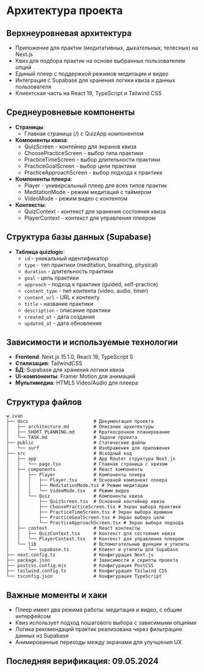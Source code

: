 # Архитектура проекта

## Верхнеуровневая архитектура
- Приложение для практик (медитативных, дыхательных, телесных) на Next.js
- Квиз для подбора практик на основе выбранных пользователем опций
- Единый плеер с поддержкой режимов медитации и видео
- Интеграция с Supabase для хранения логики квиза и данных пользователя
- Клиентская часть на React 19, TypeScript и Tailwind CSS

## Среднеуровневые компоненты
- **Страницы**: 
  - Главная страница (/) с QuizApp компонентом
- **Компоненты квиза**: 
  - QuizScreen - контейнер для экранов квиза
  - ChoosePracticeScreen - выбор типа практики
  - PracticeTimeScreen - выбор длительности практики
  - PracticeGoalScreen - выбор цели практики
  - PracticeApproachScreen - выбор подхода к практике
- **Компоненты плеера**:
  - Player - универсальный плеер для всех типов практик
  - MeditationMode - режим медитаций с таймером
  - VideoMode - режим видео с контентом
- **Контексты**: 
  - QuizContext - контекст для хранения состояния квиза
  - PlayerContext - контекст для управления плеером

## Структура базы данных (Supabase)
- **Таблица quizlogic**:
  - `id` - уникальный идентификатор
  - `type` - тип практики (meditation, breathing, physical)
  - `duration` - длительность практики
  - `goal` - цель практики
  - `approach` - подход к практике (guided, self-practice)
  - `content_type` - тип контента (video, audio, timer)
  - `content_url` - URL к контенту
  - `title` - название практики
  - `description` - описание практики
  - `created_at` - дата создания
  - `updated_at` - дата обновления

## Зависимости и используемые технологии
- **Frontend**: Next.js 15.1.0, React 19, TypeScript 5
- **Стилизация**: TailwindCSS
- **БД**: Supabase для хранения логики квиза
- **UI-компоненты**: Framer Motion для анимаций
- **Мультимедиа**: HTML5 Video/Audio для плеера

## Структура файлов
```
w_ivan
├── docs                        # Документация проекта
│   ├── architecture.md         # Описание архитектуры
│   ├── SHORT_PLANNING.md       # Краткосрочное планирование
│   └── TASK.md                 # Задачи проекта
├── public                      # Статические файлы
│   └── surf                    # Изображения для приложения
├── src                         # Исходный код
│   ├── app                     # App Router структура Next.js
│   │   └── page.tsx            # Главная страница с квизом
│   ├── components              # React компоненты
│   │   ├── Player              # Компоненты плеера
│   │   │   ├── Player.tsx      # Основной компонент плеера
│   │   │   ├── MeditationMode.tsx # Режим медитации
│   │   │   └── VideoMode.tsx   # Режим видео
│   │   └── Quiz                # Компоненты квиза
│   │       ├── QuizScreen.tsx  # Основной контейнер квиза
│   │       ├── ChoosePracticeScreen.tsx # Экран выбора практики
│   │       ├── PracticeTimeScreen.tsx # Экран выбора времени
│   │       ├── PracticeGoalScreen.tsx # Экран выбора цели
│   │       └── PracticeApproachScreen.tsx # Экран выбора подхода
│   ├── context                 # React контексты
│   │   ├── QuizContext.tsx     # Контекст для состояния квиза
│   │   └── PlayerContext.tsx   # Контекст для управления плеером
│   └── lib                     # Вспомогательные функции и утилиты
│       └── supabase.ts         # Клиент и утилиты для Supabase
├── next.config.ts              # Конфигурация Next.js
├── package.json                # Зависимости и скрипты проекта
├── postcss.config.mjs          # Конфигурация PostCSS
├── tailwind.config.ts          # Конфигурация Tailwind CSS
└── tsconfig.json               # Конфигурация TypeScript
```

## Важные моменты и хаки
- Плеер имеет два режима работы: медитация и видео, с общим интерфейсом
- Квиз использует подход пошагового выбора с зависимыми опциями
- Логика рекомендаций практик реализована через фильтрацию данных из Supabase
- Анимированные переходы между экранами для улучшения UX

## Последняя верификация: 09.05.2024